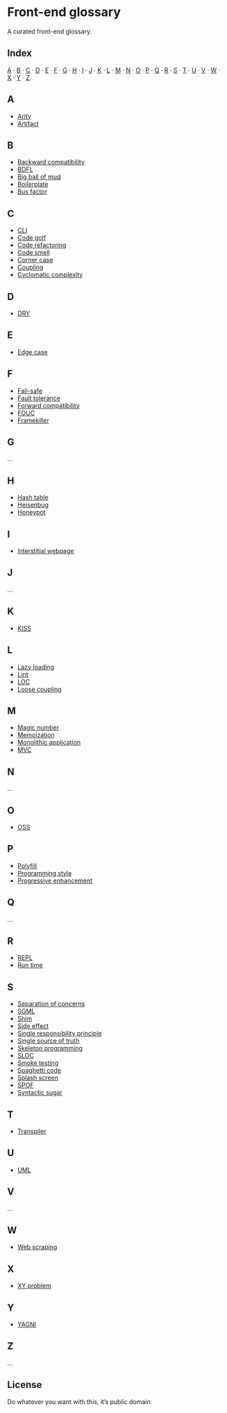 # Front-end glossary

A curated front-end glossary.

## Index

[A](#a) · [B](#b) · [C](#c) · [D](#d) · [E](#e) · [F](#f) · [G](#g) · [H](#h) ·
[I](#i) · [J](#j) · [K](#k) · [L](#l) · [M](#m) · [N](#n) · [O](#o) · [P](#p) ·
[Q](#q) · [R](#r) · [S](#s) · [T](#t) · [U](#u) · [V](#v) · [W](#w) · [X](#x) ·
[Y](#y) · [Z](#z)

## A

- [Arity](https://en.wikipedia.org/wiki/Arity)
- [Artifact](https://en.wikipedia.org/wiki/Artifact_(software_development))

## B

- [Backward compatibility](https://en.wikipedia.org/wiki/Backward_compatibility)
- [BDFL](https://en.wikipedia.org/wiki/Benevolent_dictator_for_life)
- [Big ball of mud](https://en.wikipedia.org/wiki/Big_ball_of_mud)
- [Boilerplate](https://en.wikipedia.org/wiki/Boilerplate_code)
- [Bus factor](https://en.wikipedia.org/wiki/Bus_factor)

## C

- [CLI](https://en.wikipedia.org/wiki/Command-line_interface)
- [Code golf](https://en.wikipedia.org/wiki/Code_golf)
- [Code refactoring](https://en.wikipedia.org/wiki/Code_refactoring)
- [Code smell](https://en.wikipedia.org/wiki/Code_smell)
- [Corner case](https://en.wikipedia.org/wiki/Corner_case)
- [Coupling](https://en.wikipedia.org/wiki/Coupling_(computer_programming))
- [Cyclomatic complexity](https://en.wikipedia.org/wiki/Cyclomatic_complexity)

## D

- [DRY](https://en.wikipedia.org/wiki/Don't_repeat_yourself)

## E

- [Edge case](https://en.wikipedia.org/wiki/Edge_case)

## F

- [Fail-safe](https://en.wikipedia.org/wiki/Fail-safe)
- [Fault tolerance](https://en.wikipedia.org/wiki/Fault_tolerance)
- [Forward compatibility](https://en.wikipedia.org/wiki/Forward_compatibility)
- [FOUC](https://en.wikipedia.org/wiki/Flash_of_unstyled_content)
- [Framekiller](https://en.wikipedia.org/wiki/Framekiller)

## G

…

## H

- [Hash table](https://en.wikipedia.org/wiki/Hash_table)
- [Heisenbug](https://en.wikipedia.org/wiki/Heisenbug)
- [Honeypot](https://en.wikipedia.org/wiki/Honeypot_(computing))

## I

- [Interstitial webpage](https://en.wikipedia.org/wiki/Interstitial_webpage)

## J

…

## K

- [KISS](https://en.wikipedia.org/wiki/KISS_principle)

## L

- [Lazy loading](https://en.wikipedia.org/wiki/Lazy_loading)
- [Lint](https://en.wikipedia.org/wiki/Lint_(software))
- [LOC](https://en.wikipedia.org/wiki/Source_lines_of_code)
- [Loose coupling](https://en.wikipedia.org/wiki/Loose_coupling)

## M

- [Magic number](https://en.wikipedia.org/wiki/Magic_number_(programming))
- [Memoization](https://en.wikipedia.org/wiki/Memoization)
- [Monolithic application](https://en.wikipedia.org/wiki/Monolithic_application)
- [MVC](https://en.wikipedia.org/wiki/Model–view–controller)

## N

…

## O

- [OSS](https://en.wikipedia.org/wiki/Open-source_software)

## P

- [Polyfill](https://en.wikipedia.org/wiki/Polyfill)
- [Programming style](https://en.wikipedia.org/wiki/Programming_style)
- [Progressive enhancement](https://en.wikipedia.org/wiki/Progressive_enhancement)

## Q

…

## R

- [REPL](https://en.wikipedia.org/wiki/Read–eval–print_loop)
- [Run time](https://en.wikipedia.org/wiki/Run_time_(program_lifecycle_phase))

## S

- [Separation of concerns](https://en.wikipedia.org/wiki/Separation_of_concerns)
- [SGML](https://en.wikipedia.org/wiki/Standard_Generalized_Markup_Language)
- [Shim](https://en.wikipedia.org/wiki/Shim_(computing))
- [Side effect](https://en.wikipedia.org/wiki/Side_effect_(computer_science))
- [Single responsibility principle](https://en.wikipedia.org/wiki/Single_responsibility_principle)
- [Single source of truth](https://en.wikipedia.org/wiki/Single_source_of_truth)
- [Skeleton programming](https://en.wikipedia.org/wiki/Skeleton_(computer_programming))
- [SLOC](https://en.wikipedia.org/wiki/Source_lines_of_code)
- [Smoke testing](https://en.wikipedia.org/wiki/Smoke_testing_(software))
- [Spaghetti code](https://en.wikipedia.org/wiki/Spaghetti_code)
- [Splash screen](https://en.wikipedia.org/wiki/Splash_screen)
- [SPOF](https://en.wikipedia.org/wiki/Single_point_of_failure)
- [Syntactic sugar](https://en.wikipedia.org/wiki/Syntactic_sugar)

## T

- [Transpiler](https://en.wikipedia.org/wiki/Source-to-source_compiler)

## U

- [UML](https://en.wikipedia.org/wiki/Unified_Modeling_Language)

## V

…

## W

- [Web scraping](https://en.wikipedia.org/wiki/Web_scraping)

## X

- [XY problem](http://xyproblem.info)

## Y

- [YAGNI](https://en.wikipedia.org/wiki/You_aren%27t_gonna_need_it)

## Z

…

## License

Do whatever you want with this, it’s public domain.
